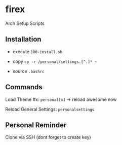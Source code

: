 # firex

Arch Setup Scripts

## Installation

- execute `100-install.sh`

- copy `cp -r /personal/settings.[^.]* ~`

- source `.bashrc`

## Commands

Load Theme #x: `personal[x]` -> reload awesome now

Reload General Settings: `personalsettings`

## Personal Reminder

Clone via SSH (dont forget to create key)
